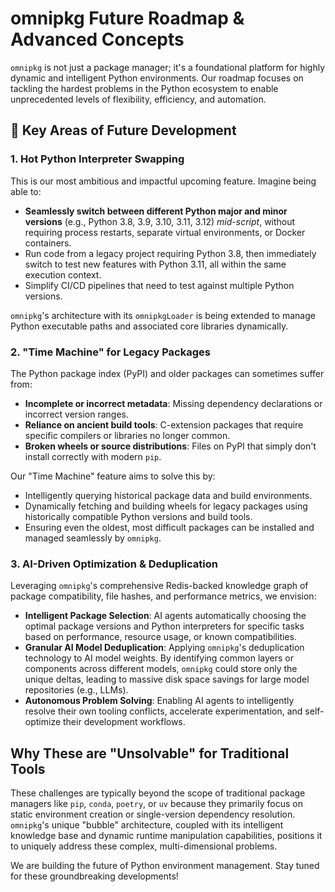 # omnipkg Future Roadmap & Advanced Concepts

`omnipkg` is not just a package manager; it's a foundational platform for highly dynamic and intelligent Python environments. Our roadmap focuses on tackling the hardest problems in the Python ecosystem to enable unprecedented levels of flexibility, efficiency, and automation.

## 🚀 Key Areas of Future Development

### 1. Hot Python Interpreter Swapping

This is our most ambitious and impactful upcoming feature. Imagine being able to:

*   **Seamlessly switch between different Python major and minor versions** (e.g., Python 3.8, 3.9, 3.10, 3.11, 3.12) *mid-script*, without requiring process restarts, separate virtual environments, or Docker containers.
*   Run code from a legacy project requiring Python 3.8, then immediately switch to test new features with Python 3.11, all within the same execution context.
*   Simplify CI/CD pipelines that need to test against multiple Python versions.

`omnipkg`'s architecture with its `omnipkgLoader` is being extended to manage Python executable paths and associated core libraries dynamically.

### 2. "Time Machine" for Legacy Packages

The Python package index (PyPI) and older packages can sometimes suffer from:

*   **Incomplete or incorrect metadata**: Missing dependency declarations or incorrect version ranges.
*   **Reliance on ancient build tools**: C-extension packages that require specific compilers or libraries no longer common.
*   **Broken wheels or source distributions**: Files on PyPI that simply don't install correctly with modern `pip`.

Our "Time Machine" feature aims to solve this by:
*   Intelligently querying historical package data and build environments.
*   Dynamically fetching and building wheels for legacy packages using historically compatible Python versions and build tools.
*   Ensuring even the oldest, most difficult packages can be installed and managed seamlessly by `omnipkg`.

### 3. AI-Driven Optimization & Deduplication

Leveraging `omnipkg`'s comprehensive Redis-backed knowledge graph of package compatibility, file hashes, and performance metrics, we envision:

*   **Intelligent Package Selection**: AI agents automatically choosing the optimal package versions and Python interpreters for specific tasks based on performance, resource usage, or known compatibilities.
*   **Granular AI Model Deduplication**: Applying `omnipkg`'s deduplication technology to AI model weights. By identifying common layers or components across different models, `omnipkg` could store only the unique deltas, leading to massive disk space savings for large model repositories (e.g., LLMs).
*   **Autonomous Problem Solving**: Enabling AI agents to intelligently resolve their own tooling conflicts, accelerate experimentation, and self-optimize their development workflows.

## Why These are "Unsolvable" for Traditional Tools

These challenges are typically beyond the scope of traditional package managers like `pip`, `conda`, `poetry`, or `uv` because they primarily focus on static environment creation or single-version dependency resolution. `omnipkg`'s unique "bubble" architecture, coupled with its intelligent knowledge base and dynamic runtime manipulation capabilities, positions it to uniquely address these complex, multi-dimensional problems.

We are building the future of Python environment management. Stay tuned for these groundbreaking developments!
```
